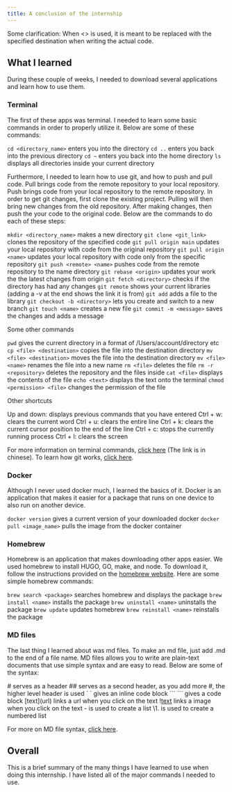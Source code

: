 ```yaml
---
title: A conclusion of the internship
---
```


Some clarification: When <> is used, it is meant to be replaced with the specified destination when writing the actual code.

## What I learned

During these couple of weeks, I needed to download several applications and learn how to use them.

### Terminal

The first of these apps was terminal. I needed to learn some basic commands in order to properly utilize it. Below are some of these commands:

`cd <directory_name>` enters you into the directory
`cd ..` enters you back into the previous directory
`cd ~` enters you back into the home directory
`ls` displays all directories inside your current directory


Furthermore, I needed to learn how to use git, and how to push and pull code.
Pull brings code from the remote repository to your local repository.
Push brings code from your local repository to the remote repository.
In order to get git changes, first clone the existing project. Pulling will then bring new changes from the old repository. After making changes, then push the your code to the original code.
Below are the commands to do each of these steps:

`mkdir <directory_name>` makes a new directory
`git clone <git_link>` clones the repository of the specified code
`git pull origin main` updates your local repository with code from the original repository
`git pull origin <name>` updates your local repository with code only from the specific repository
`git push <remote> <name>` pushes code from the remote repository to the name directory
`git rebase <origin>` updates your work the the latest changes from origin
`git fetch <directory>` checks if the directory has had any changes
`git remote` shows your current libraries (adding a -v at the end shows the link it is from)
`git add` adds a file to the library
`git checkout -b <directory>` lets you create and switch to a new branch
`git touch <name>` creates a new file
`git commit -m <message>` saves the changes and adds a message

Some other commands

`pwd` gives the current directory in a format of /Users/account/directory etc
`cp <file> <destination>` copies the file into the destination directory
`mv <file> <destination>` moves the file into the destination directory
`mv <file> <name>` renames the file into a new name
`rm <file>` deletes the file
`rm -r <repository>` deletes the repository and the files inside
`cat <file>` displays the contents of the file
`echo <text>` displays the text onto the terminal
`chmod <permission> <file>` changes the permission of the file


Other shortcuts

Up and down: displays previous commands that you have entered
Ctrl + w: clears the current word
Ctrl + u: clears the entire line
Ctrl + k: clears the current cursor position to the end of the line
Ctrl + c: stops the currently running process
Ctrl + l: clears the screen

For more information on terminal commands, [click here](https://www.runoob.com/linux/linux-file-content-manage.html) (The link is in chinese).
To learn how git works, [click here](https://nulab.com/learn/software-development/git-tutorial/git-basics/).

### Docker

Although I never used docker much, I learned the basics of it. Docker is an application that makes it easier for a package that runs on one device to also run on another device.

`docker version` gives a current version of your downloaded docker
`docker pull <image_name>` pulls the image from the docker container

### Homebrew

Homebrew is an application that makes downloading other apps easier. We used homebrew to install HUGO, GO, make, and node. To download it, follow the instructions provided on the [homebrew website](https://brew.sh/). Here are some simple homebrew commands:

`brew search <package>` searches homebrew and displays the package
`brew install <name>` installs the package
`brew uninstall <name>` uninstalls the package
`brew update` updates homebrew
`brew reinstall <name>` reinstalls the package

### MD files

The last thing I learned about was md files. To make an md file, just add .md to the end of a file name. MD files allows you to write are plain-text documents that use simple syntax and are easy to read. Below are some of the syntax:

\# serves as a header
\## serves as a second header, as you add more #, the higher level header is used
\` ` gives an inline code block
\``` ``` gives a code block
\[text](url) links a url when you click on the text
\![text](image) links a image when you click on the text
\- is used to create a list
\1. is used to create a numbered list

For more on MD file syntax, [click here](https://docs.github.com/en/get-started/writing-on-github/getting-started-with-writing-and-formatting-on-github/basic-writing-and-formatting-syntax).

## Overall

This is a brief summary of the many things I have learned to use when doing this internship. I have listed all of the major commands I needed to use. 
